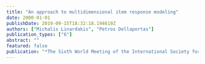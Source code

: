 ```yaml
---
title: "An approach to multidimensional item response modeling"
date: 2000-01-01
publishDate: 2019-09-15T18:32:18.194619Z
authors: ["Michalis Linardakis", "Petros Dellaportas"]
publication_types: ["6"]
abstract: ""
featured: false
publication: "*The Sixth World Meeting of the International Society for Bayesian Analysis ISBA*"
---
```


